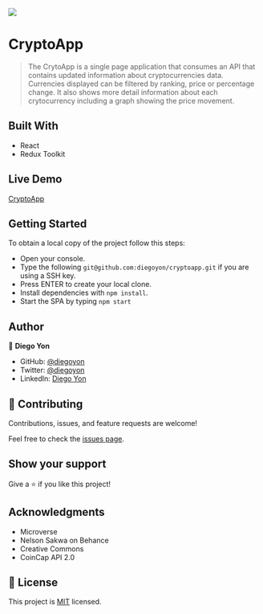 ![](https://img.shields.io/badge/Microverse-blueviolet)

# CryptoApp

> The CrytoApp is a single page application that consumes an API that contains updated information about cryptocurrencies data. Currencies displayed can be filtered by ranking, price or percentage change. It also shows more detail information about each crytocurrency including a graph showing the price movement.

## Built With

- React
- Redux Toolkit

## Live Demo

[CryptoApp](https://diegoyon-crytoapp.netlify.app/)

## Getting Started

To obtain a local copy of the project follow this steps:

- Open your console.
- Type the following `git@github.com:diegoyon/cryptoapp.git` if you are using a SSH key.
- Press ENTER to create your local clone.
- Install dependencies with `npm install`.
- Start the SPA by typing `npm start`

## Author

👤 **Diego Yon**

- GitHub: [@diegoyon](https://github.com/diegoyon)
- Twitter: [@diegoyon](https://twitter.com/diegoyon)
- LinkedIn: [Diego Yon](https://www.linkedin.com/in/diego-yon/)

## 🤝 Contributing

Contributions, issues, and feature requests are welcome!

Feel free to check the [issues page](../../issues/).

## Show your support

Give a ⭐️ if you like this project!

## Acknowledgments

- Microverse
- Nelson Sakwa on Behance
- Creative Commons
- CoinCap API 2.0

## 📝 License

This project is [MIT](./LICENSE) licensed.
